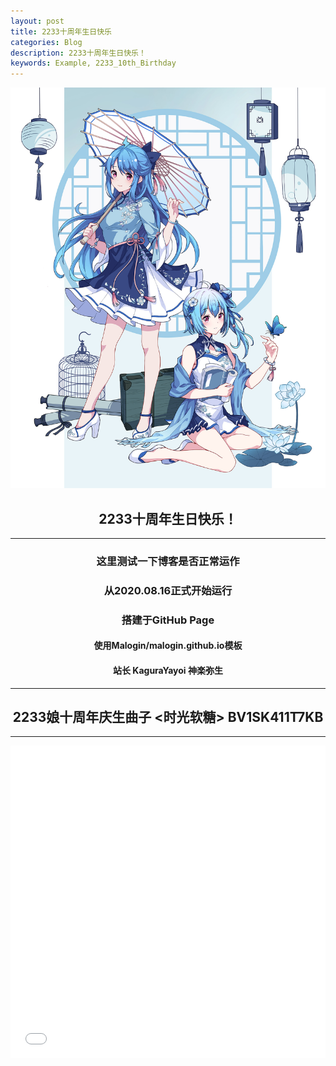 ```yaml
---
layout: post
title: 2233十周年生日快乐
categories: Blog
description: 2233十周年生日快乐！
keywords: Example, 2233_10th_Birthday
---
```


<!DOCTYPE html>
<div align="center">

![2233](/images/blog/2233.jpg)

## 2233十周年生日快乐！
***
### 这里测试一下博客是否正常运作
### 从2020.08.16正式开始运行
### 搭建于GitHub Page
#### 使用Malogin/malogin.github.io模板
#### 站长 KaguraYayoi 神楽弥生
***
## 2233娘十周年庆生曲子 <时光软糖> BV1SK411T7KB

</div>

***

<iframe 
src="//player.bilibili.com/player.html?aid=60016166&cid=104514776&page=1&danmaku=0" 
allowfullscreen="allowfullscreen" 
width="100%" 
height="500" 
scrolling="no" 
frameborder="0" 
sandbox="allow-top-navigation allow-same-origin allow-forms allow-scripts">
</iframe>
